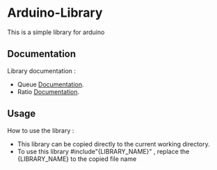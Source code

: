 # Arduino-Library

This is a simple library for arduino
    
## Documentation

Library documentation : 
  * Queue [Documentation](https://github.com/NathanaelTimothy/Arduino-Library/blob/main/Queue/README.md).
  * Ratio [Documentation](https://github.com/NathanaelTimothy/Arduino-Library/blob/main/Ratio/README.md).

## Usage
How to use the library :
  * This library can be copied directly to the current working directory.
  * To use this library #include"{LIBRARY_NAME}"  , replace the {LIBRARY_NAME} to the copied file name

